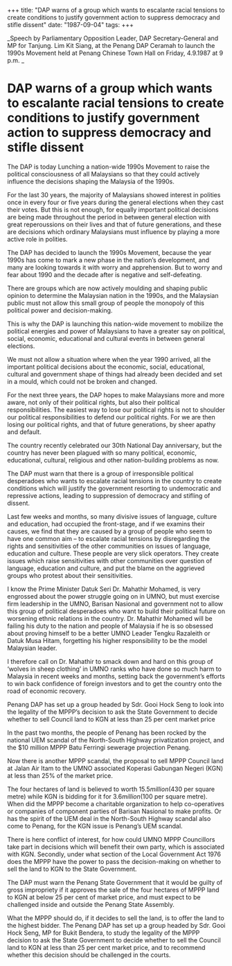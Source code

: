 +++ 
title: "DAP warns of a group which wants to escalante racial tensions to create conditions to justify government action to suppress democracy and stifle dissent"
date: "1987-09-04"
tags:
+++

_Speech by Parliamentary Opposition Leader, DAP Secretary-General and MP for Tanjung. Lim Kit Siang, at the Penang DAP Ceramah to launch the 1990s Movement held at Penang Chinese Town Hall on Friday, 4.9.1987 at 9 p.m. _

# DAP warns of a group which wants to escalante racial tensions to create conditions to justify government action to suppress democracy and stifle dissent					

The DAP is today Lunching a nation-wide 1990s Movement to raise the political consciousness of all Malaysians so that they could actively influence the decisions shaping the Malaysia of the 1990s.</u>

For the last 30 years, the majority of Malaysians showed interest in polities once in every four or five years during the general elections when they cast their votes. But this is not enough, for equally important political decisions are being made throughout the period in between general election with great reperoussions on their lives and that of future generations, and these are decisions which ordinary Malaysians must influence by playing a more active role in polities.

The DAP has decided to launch the 1990s Movement, because the year 1990s has come to mark a new phase in the nation’s development, and many are looking towards it with worry and apprehension. But to worry and fear about 1990 and the decade after is negative and self-defeating. 

There are groups which are now actively moulding and shaping public opinion to determine the Malaysian nation in the 1990s, and the Malaysian public must not allow this small group of people the monopoly of this political power and decision-making.

This is why the DAP is launching this nation-wide movement to mobilize the political energies and power of Malaysians to have a greater say on political, social, economic, educational and cultural events in between general elections.

We must not allow a situation where when the year 1990 arrived, all the important political decisions about the economic, social, educational, cultural and government shape of things had already been decided and set in a mould, which could not be broken and changed.

For the next three years, the DAP hopes to make Malaysians more and more aware, not only of their political rights, but also their political responsibilities. The easiest way to lose our political rights is not to shoulder our political responsibilities to defend our political rights. For we are then losing our political rights, and that of future generations, by sheer apathy and default.

The country recently celebrated our 30th National Day anniversary, but the country has never been plagued with so many political, economic, educational, cultural, religious and other nation-building problems as now.

The DAP must warn that there is a group of irresponsible political desperadoes who wants to escalate racial tensions in the country to create conditions which will justify the government resorting to undemocratic and repressive actions, leading to suppression of democracy and stifling of dissent.

Last few weeks and months, so many divisive issues of language, culture and education, had occupied the front-stage, and if we examins their causes, we find that they are caused by a group of people who seem to have one common aim – to escalate racial tensions by disregarding the rights and sensitivities of the other communities on issues of language, education and culture.
These people are very slick operators. They create issues which raise sensitivities with other communities over question of language, education and culture, and put the blame on the aggrieved groups who protest about their sensitivities.

I know the Prime Minister Datuk Seri Dr. Mahathir Mohamed, is very engrossed about the power struggle going on in UMNO, but must exercise firm leadership in the UMNO, Barisan Nasional and government not to allow this group of political desperadoes who want to build their political future on worsening ethnic relations in the country. Dr. Mahathir Mohamed will be failing his duty to the nation and people of Malaysia if he is so obsessed about proving himself to be a better UMNO Leader Tengku Razaleith or Datuk Musa Hitam, forgetting his higher responsibility to be the model Malaysian leader.

I therefore call on Dr. Mahathir to smack down and hard on this group of ‘wolves in sheep clothing’ in UMNO ranks who have done so much harm to Malaysia in recent weeks and months, setting back the government’s efforts to win back confidence of foreign investors and to get the country onto the road of economic recovery.

Penang DAP has set up a group headed by Sdr. Gooi Hock Seng to look into the legality of the MPPP’s decision to ask the State Government to decide whether to sell Council land to KGN at less than 25 per cent market price									

In the past two months, the people of Penang has been rocked by the national UEM scandal of the North-South Highway privatization project, and the $10 million MPPP Batu Ferringi sewerage projection Penang.

Now there is another MPPP scandal, the proposal to sell MPPP Council land at Jalan Air Itam to the UMNO associated Koperasi Gabungan Negeri (KGN) at less than 25% of the market price.

The four hectares of land is believed to worth $15.5 million ($430 per square metre) while KGN is bidding for it for $3.6 million ($100 per square metre). When did the MPPP become a charitable organization to help co-operatives or companies of component parties of Barisan Nasional to make profits. Or has the spirit of the UEM deal in the North-South Highway scandal also come to Penang, for the KGN issue is Penang’s UEM scandal.

There is here conflict of interest, for how could UMNO MPPP Councillors take part in decisions which will benefit their own party, which is associated with KGN. Secondly, under what section of the Local Government Act 1976 does the MPPP have the power to pass the decision-making on whether to sell the land to KGN to the State Government.

The DAP must warn the Penang State Government that it would be guilty of gross impropriety if it approves the sale of the four hectares of MPPP land to KGN at below 25 per cent of market price, and must expect to be challenged inside and outside the Penang State Assembly.

What the MPPP should do, if it decides to sell the land, is to offer the land to the highest bidder.
The Penang DAP has set up a group headed by Sdr. Gooi Hock Seng, MP for Bukit Bendera, to study the legality of the MPPP decision to ask the State Government to decide whether to sell the Council land to KGN at less than 25 per cent market price, and to recommend whether this decision should be challenged in the courts.
 
